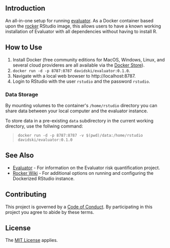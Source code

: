 ## Introduction

An all-in-one setup for running [evaluator](https://github.com/davidski/evaluator). As a Docker
container based upon the [rocker](https://hub.docker.com/r/rocker/rstudio/) RStudio image, this allows users to have a known working installation of Evaluator with all dependencies without having to install R.

##  How to Use

1. Install Docker (free community editions for MacOS, Windows, Linux, and several cloud provideres are all available via the [Docker Store](https://store.docker.com/search?type=edition&offering=community)).
2. `docker run -d -p 8787:8787 davidski/evaluator:0.1.0`.
3. Navigate with a local web browser to http://localhost:8787.
4. Login to RStudio with the user `rstudio` and the password `rstudio`.

### Data Storage

By mounting volumes to the container's `/home/rstudio` directory you can share data between your local computer and the evaluator instance. 

To store data in a pre-existing `data` subdirectory in the current working directory, use the follwing command:

> `docker run -d -p 8787:8787 -v $(pwd)/data:/home/rstudio davidski/evaluator:0.1.0`

## See Also

* [Evaluator](https://github.com/davidski/evaluator) - For information on the Evaluator risk quantification project.
* [Rocker Wiki](https://github.com/rocker-org/rocker/wiki/Using-the-RStudio-image) - For additional options on running and configuring the Dockerized RStudio instance.

## Contributing

This project is governed by a [Code of Conduct](./CODE_OF_CONDUCT.md). By 
participating in this project you agree to abide by these terms.

## License

The [MIT License](LICENSE) applies.
